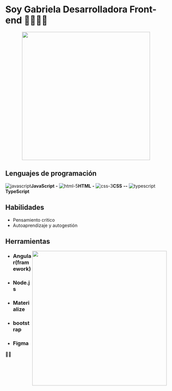 # Soy Gabriela Desarrolladora Front-end 👩🏽‍💻👋

<p align="center">
<img width="400" src="https://i.pinimg.com/564x/8d/85/6d/8d856d73c15c6281d004b33f291412bf.jpg">
</p>

## Lenguajes de programación
![javascript](https://user-images.githubusercontent.com/82047077/139560796-17a31bd8-bd72-48ec-86c2-62ad1eb9efbf.png)**JavaScript** **-**  ![html-5](https://user-images.githubusercontent.com/82047077/139560807-a488362c-bc55-4396-b8cf-36c806c10c68.png)**HTML** **-** ![css-3](https://user-images.githubusercontent.com/82047077/139560812-c207812b-b08d-4e0c-b8f5-2eae26baa04b.png)**CSS** **--** ![typescript](https://user-images.githubusercontent.com/82047077/139560825-69761969-b1fb-4932-9459-71f5bcd3485c.png)**TypeScript**

 ## Habilidades
- Pensamiento critico
- Autoaprendizaje y autogestión 

## Herramientas

<img align="right" width="420" src="https://user-images.githubusercontent.com/82047077/145615766-964bb138-e8aa-4776-8ce5-2f1556065ee9.png">


 * ### Angular(framework)
 * ### Node.js
 * ### Materialize
 * ### bootstrap
 * ### Figma

🤝😊

